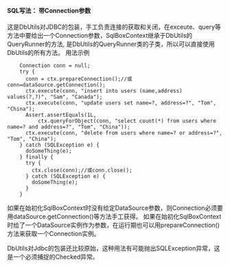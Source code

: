 #### SQL写法： 带Connection参数  

这是DbUtils对JDBC的包装，手工负责连接的获取和关闭，在exceute、query等方法中要给出一个Connection参数，SqlBoxContext继承于DbUtils的QueryRunner的方法, 是DbUtils的QueryRunner类的子类，所以可以直接使用DbUtils的所有方法。
用法示例
```
    Connection conn = null;
    try {
      conn = ctx.prepareConnection();//或conn=dataSource.getConnection();
      ctx.execute(conn, "insert into users (name,address) values(?,?)", "Sam", "Canada");
      ctx.execute(conn, "update users set name=?, address=?", "Tom", "China");
      Assert.assertEquals(1L,
          ctx.queryForObject(conn, "select count(*) from users where name=? and address=?", "Tom", "China"));
      ctx.execute(conn, "delete from users where name=? or address=?", "Tom", "China");
    } catch (SQLException e) {
      doSomeThing(e);
    } finally {
      try {
        ctx.close(conn);//或conn.close();
      } catch (SQLException e) {
        doSomeThing(e);
      }
    }
```
如果在始初化SqlBoxContext时没有给定DataSource参数，则Connection必须要用dataSource.getConnection()等方法手工获得。
如果在始初化SqlBoxContext时给了一个DataSource实例作为参数，在运行期也可以用prepareConnection()方法来获取一个Connection实例。

DbUtils对Jdbc的包装还比较原始，这种用法有可能抛出SQLException异常，这是一个必须捕捉的Checked异常。